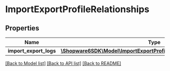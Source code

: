 # ImportExportProfileRelationships

## Properties
Name | Type | Description | Notes
------------ | ------------- | ------------- | -------------
**import_export_logs** | [**\Shopware6SDK\Model\ImportExportProfileRelationshipsImportExportLogs**](ImportExportProfileRelationshipsImportExportLogs.md) |  | [optional] 

[[Back to Model list]](../../README.md#documentation-for-models) [[Back to API list]](../../README.md#documentation-for-api-endpoints) [[Back to README]](../../README.md)

